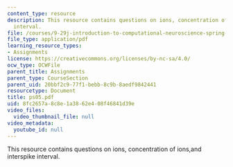 ```yaml
---
content_type: resource
description: This resource contains questions on ions, concentration of ions,and interspike
  interval.
file: /courses/9-29j-introduction-to-computational-neuroscience-spring-2004/8fc2657a8c8e1a3862e408f46841d39e_ps05.pdf
file_type: application/pdf
learning_resource_types:
- Assignments
license: https://creativecommons.org/licenses/by-nc-sa/4.0/
ocw_type: OCWFile
parent_title: Assignments
parent_type: CourseSection
parent_uid: 20bbf2c9-77f1-bebb-8c9b-8aedf9842441
resourcetype: Document
title: ps05.pdf
uid: 8fc2657a-8c8e-1a38-62e4-08f46841d39e
video_files:
  video_thumbnail_file: null
video_metadata:
  youtube_id: null
---
```

This resource contains questions on ions, concentration of ions,and interspike interval.